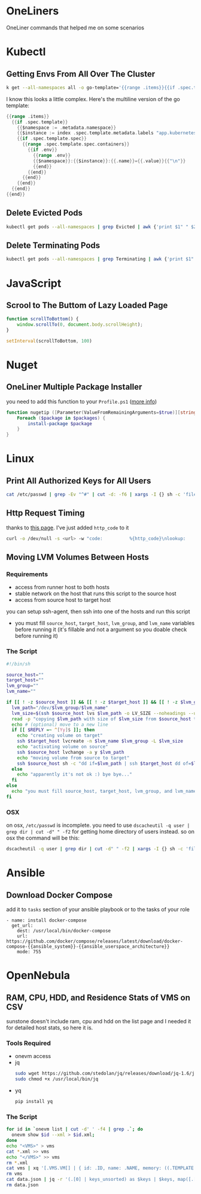 # OneLiners
 OneLiner commands that helped me on some scenarios


# Kubectl

## Getting Envs From All Over The Cluster

```bash
k get --all-namespaces all -o go-template='{{range .items}}{{if .spec.template}}{{$namespace := .metadata.namespace}}{{$instance := index .spec.template.metadata.labels "app.kubernetes.io/instance"}}{{if .spec.template.spec}}{{range .spec.template.spec.containers}}{{if .env}}{{range .env}}{{$namespace}}:{{$instance}}:{{.name}}={{.value}}{{"\n"}}{{end}}{{end}}{{end}}{{end}}{{end}}{{end}}' | sort | uniq > k8s.env
```

I know this looks a little complex. Here's the multiline version of the go template:

```go
{{range .items}}
  {{if .spec.template}}
    {{$namespace := .metadata.namespace}}
    {{$instance := index .spec.template.metadata.labels "app.kubernetes.io/instance"}}
    {{if .spec.template.spec}}
      {{range .spec.template.spec.containers}}
        {{if .env}}
          {{range .env}}
          {{$namespace}}:{{$instance}}:{{.name}}={{.value}}{{"\n"}}
          {{end}}
        {{end}}
      {{end}}
    {{end}}
  {{end}}
{{end}}
```

## Delete Evicted Pods

```bash
kubectl get pods --all-namespaces | grep Evicted | awk {'print $1" " $2'} | while read ln; do kubectl delete pod -n $ln; done
```

## Delete Terminating Pods

```bash
kubectl get pods --all-namespaces | grep Terminating | awk {'print $1" " $2'} | while read ln; do kubectl delete pod --grace-period=0 --force -n $ln; done
```

# JavaScript

## Scrool to The Buttom of Lazy Loaded Page

```js
function scrollToBottom() {
    window.scrollTo(0, document.body.scrollHeight);
}

setInterval(scrollToBottom, 100)
```

# Nuget

## OneLiner Multiple Package Installer

you need to add this function to your `Profile.ps1` ([more info](https://docs.microsoft.com/en-us/powershell/module/microsoft.powershell.core/about/about_profiles))

```powershell
function nugetip ([Parameter(ValueFromRemainingArguments=$true)][string[]]$packages) {
    Foreach ($package in $packages) {
        install-package $package
    }
}
```

# Linux

## Print All Authorized Keys for All Users

```bash
cat /etc/passwd | grep -Ev "^#" | cut -d: -f6 | xargs -I {} sh -c 'file={}/.ssh/authorized_keys; if [ -f $file ]; then echo -n {} && echo ":" && cat $file | grep . && echo; fi'
```

## Http Request Timing

thanks to [this page](https://netbeez.net/blog/http-transaction-timing-breakdown-with-curl/). I've just added `http_code` to it

```bash
curl -o /dev/null -s <url> -w "code:          %{http_code}\nlookup:        %{time_namelookup}\nconnect:       %{time_connect}\nappconnect:    %{time_appconnect}\npretransfer:   %{time_pretransfer}\nredirect:      %{time_redirect}\nstarttransfer: %{time_starttransfer}\ntotal:         %{time_total}\n------------------------------\n"
```

## Moving LVM Volumes Between Hosts

### Requirements

- access from runner host to both hosts
- stable network on the host that runs this script to the source host
- access from source host to target host

you can setup ssh-agent, then ssh into one of the hosts and run this script

- you must fill `source_host`, `target_host`, `lvm_group`, and `lvm_name` variables before running it (it's fillable and not a argument so you doable check before running it)

### The Script

```bash
#!/bin/sh

source_host=""
target_host=""
lvm_group=""
lvm_name=""

if [[ ! -z $source_host ]] && [[ ! -z $target_host ]] && [[ ! -z $lvm_group ]] && [[ ! -z $lvm_name ]]; then
  lvm_path="/dev/$lvm_group/$lvm_name"
  lvm_size=$(ssh $source_host lvs $lvm_path -o LV_SIZE --noheadings --units g | xargs)
  read -p "copying $lvm_path with size of $lvm_size from $source_host to $target_host. is it ok? (y/n) " -n 1 -r
  echo # (optional) move to a new line
  if [[ $REPLY =~ ^[Yy]$ ]]; then
    echo "creating volume on target"
    ssh $target_host lvcreate -n $lvm_name $lvm_group -L $lvm_size
    echo "activating volume on source"
    ssh $source_host lvchange -a y $lvm_path
    echo "moving volume from source to target"
    ssh $source_host sh -c "dd if=$lvm_path | ssh $target_host dd of=$lvm_path"
  else
    echo "apparently it's not ok :) bye bye..."
  fi
else
  echo "you must fill source_host, target_host, lvm_group, and lvm_name variables"
fi
```

### OSX

on osx, `/etc/passwd` is incomplete. you need to use `dscacheutil -q user | grep dir | cut -d" " -f2` for getting home directory of users instead. so on osx the command will be this:


```bash
dscacheutil -q user | grep dir | cut -d" " -f2 | xargs -I {} sh -c 'file={}/.ssh/authorized_keys; if [ -f $file ]; then printf {} && echo ":" && cat $file | grep . && echo; fi'
```

# Ansible

## Download Docker Compose

add it to `tasks` section of your ansible playbook or to the tasks of your role

```ansible
- name: install docker-compose
  get_url:
    dest: /usr/local/bin/docker-compose
    url: https://github.com/docker/compose/releases/latest/download/docker-compose-{{ansible_system}}-{{ansible_userspace_architecture}}
    mode: 755
```

# OpenNebula

## RAM, CPU, HDD, and Residence Stats of VMS on CSV

sunstone doesn't include ram, cpu and hdd on the list page and I needed it for detailed host stats, so here it is. 

### Tools Required

- onevm access
- jq
  ```bash
  sudo wget https://github.com/stedolan/jq/releases/download/jq-1.6/jq-linux64 -O /usr/local/bin/jq
  sudo chmod +x /usr/local/bin/jq
  ```
- yq
  ```bash
  pip install yq
  ```

### The Script

```bash
for id in `onevm list | cut -d' ' -f4 | grep .`; do 
  onevm show $id --xml > $id.xml; 
done
echo "<VMS>" > vms
cat *.xml >> vms
echo "</VMS>" >> vms
rm *.xml
cat vms | xq '[.VMS.VM[] | { id: .ID, name: .NAME, memory: ((.TEMPLATE.MEMORY | tonumber) / 1024), cpu: (.TEMPLATE.CPU | tonumber), disk: ((.TEMPLATE.DISK.SIZE | tonumber) / 1024), hostname: (.HISTORY_RECORDS.HISTORY | if type != "array" then [.] else . end | .[0]).HOSTNAME}]' > data.json
rm vms
cat data.json | jq -r '(.[0] | keys_unsorted) as $keys | $keys, map([.[ $keys[] ]])[] | @csv' > data.csv
rm data.json
```
